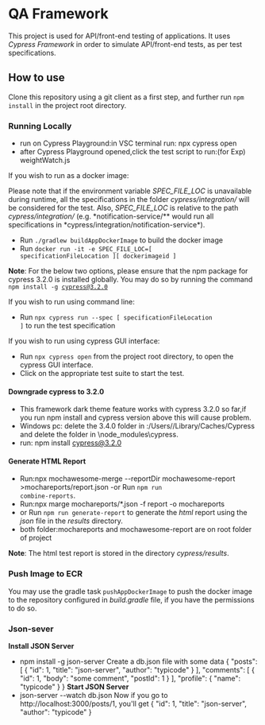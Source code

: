 # QA Framework

This project is used for API/front-end testing of applications. It uses _Cypress Framework_ in order to simulate API/front-end tests, as per test specifications.

## How to use

Clone this repository using a git client as a first step, and further run <code>npm install</code> in the project root directory.

### Running Locally

- run on Cypress Playground:in VSC terminal run: npx cypress open
- after Cypress Playground opened,click the test script to run:(for Exp) weightWatch.js

If you wish to run as a docker image:

Please note that if the environment variable _SPEC_FILE_LOC_ is unavailable during runtime, all the specifications in the folder _cypress/integration/_ will be considered for the test. Also, _SPEC_FILE_LOC_ is relative to the path _cypress/integration/_ (e.g. \*notification-service/\** would run all specifications in *cypress/integration/notification-service\*).

- Run <code>./gradlew buildAppDockerImage</code> to build the docker image
- Run <code>docker run -it -e SPEC_FILE_LOC=[ specificationFileLocation ][ dockerimageid ]</code>

**Note**: For the below two options, please ensure that the npm package for cypress 3.2.0 is installed globally. You may do so by running the command <code>npm install -g cypress@3.2.0</code>

If you wish to run using command line:

- Run <code>npx cypress run --spec [ specificationFileLocation ]</code> to run the test specification

If you wish to run using cypress GUI interface:

- Run <code>npx cypress open</code> from the project root directory, to open the cypress GUI interface.
- Click on the appropriate test suite to start the test.

#### Downgrade cypress to 3.2.0

- This framework dark theme feature works with cypress 3.2.0 so far,if you run npm install and cypress version above this will cause problem.
- Windows pc: delete the 3.4.0 folder in :/Users/<username>/Library/Caches/Cypress and delete the folder in </project>\node_modules\cypress.
- run: npm install cypress@3.2.0

#### Generate HTML Report

- Run:npx mochawesome-merge --reportDir mochawesome-report >mochareports/report.json
  -or Run <code>npm run combine-reports</code>.
- Run:npx marge mochareports/\*.json -f report -o mochareports
- or Run <code>npm run generate-report</code> to generate the _html_ report using the _json_ file in the _results_ directory.
- both folder:mochareports and mochawesome-report are on root folder of project

**Note**: The html test report is stored in the directory _cypress/results_.

### Push Image to ECR

You may use the gradle task <code>pushAppDockerImage</code> to push the docker image to the repository configured in _build.gradle_ file, if you have the permissions to do so.

### Json-sever

**Install JSON Server**

- npm install -g json-server
  Create a db.json file with some data
  {
  "posts": [
  { "id": 1, "title": "json-server", "author": "typicode" }
  ],
  "comments": [
  { "id": 1, "body": "some comment", "postId": 1 }
  ],
  "profile": { "name": "typicode" }
  }
  **Start JSON Server**
- json-server --watch db.json
  Now if you go to http://localhost:3000/posts/1, you'll get
  { "id": 1, "title": "json-server", "author": "typicode" }
